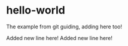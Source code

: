 # hello-world
The example from git guiding, adding here too!

Added new line here!
Added new line here!
